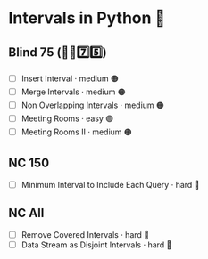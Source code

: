 # Intervals in Python 🐍

## Blind 75 (🧑‍🦯7️⃣5️⃣)
- [ ] Insert Interval · medium 🟠
- [ ] Merge Intervals · medium 🟠
- [ ] Non Overlapping Intervals · medium 🟠
- [ ] Meeting Rooms · easy 🟢
- [ ] Meeting Rooms II · medium 🟠

## NC 150
- [ ] Minimum Interval to Include Each Query · hard 🔴

## NC All
- [ ] Remove Covered Intervals · hard 🔴
- [ ] Data Stream as Disjoint Intervals · hard 🔴

